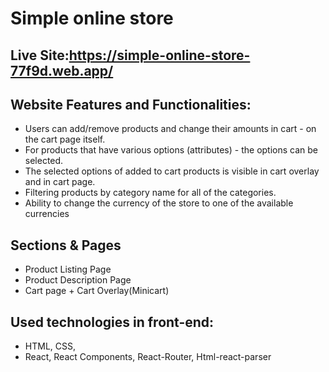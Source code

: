 # Simple online store

## Live Site:https://simple-online-store-77f9d.web.app/ 

## Website Features and Functionalities:
* Users can add/remove products and change their amounts in cart - on the cart page itself.
* For products that have various options (attributes) - the options can be selected.
* The selected options of added to cart products is visible in cart overlay and in cart page.
* Filtering products by category name for all of the categories.
* Ability to change the currency of the store to one of the available currencies

## Sections & Pages
* Product Listing Page
* Product Description Page
* Cart page + Cart Overlay(Minicart)

## Used technologies in front-end: 
* HTML, CSS, 
* React, React Components, React-Router, Html-react-parser
